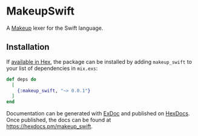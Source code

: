 # MakeupSwift

A [Makeup](https://github.com/elixir-makeup/makeup/) lexer for the Swift language.

## Installation

If [available in Hex](https://hex.pm/docs/publish), the package can be installed
by adding `makeup_swift` to your list of dependencies in `mix.exs`:

```elixir
def deps do
  [
    {:makeup_swift, "~> 0.0.1"}
  ]
end
```

Documentation can be generated with [ExDoc](https://github.com/elixir-lang/ex_doc)
and published on [HexDocs](https://hexdocs.pm). Once published, the docs can
be found at <https://hexdocs.pm/makeup_swift>.
